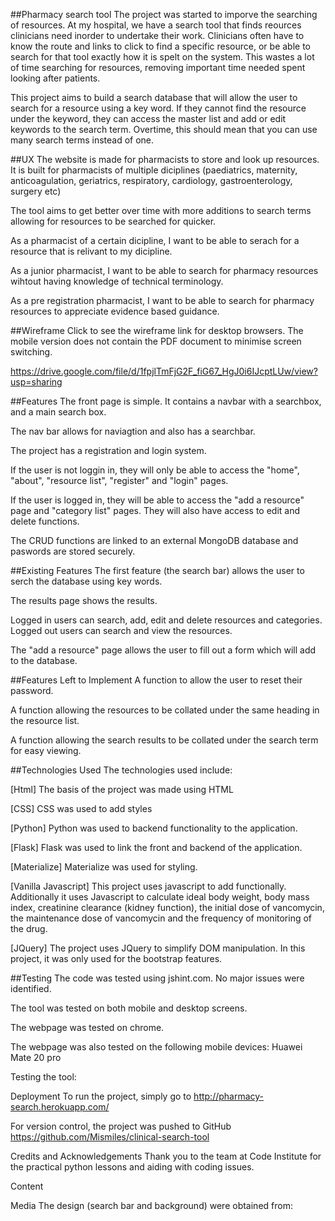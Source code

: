 ##Pharmacy search tool
The project was started to imporve the searching of resources. At my hospital, we have a search tool that finds reources clinicians need inorder to undertake their work. Clinicians often have to know the route and links to click to find a specific resource, or be able to search for that tool exactly how it is spelt on the system. This wastes a lot of time searching for resources, removing important time needed spent looking after patients. 

This project aims to build a search database that will allow the user to search for a resource using a key word. If they cannot find the resource under the keyword, they can access the master list and add or edit keywords to the search term. Overtime, this should mean that you can use many search terms instead of one.

##UX
The website is made for pharmacists to store and look up resources. It is built for pharmacists of multiple diciplines (paediatrics, maternity, anticoagulation, geriatrics, respiratory, cardiology, gastroenterology, surgery etc)

The tool aims to get better over time with more additions to search terms allowing for resources to be searched for quicker.

As a pharmacist of a certain dicipline, I want to be able to serach for a resource that is relivant to my dicipline. 

As a junior pharmacist, I want to be able to search for pharmacy resources wihtout having knowledge of technical terminology.

As a pre registration pharmacist, I want to be able to search for pharmacy resources to appreciate evidence based guidance.

##Wireframe
Click to see the wireframe link for desktop browsers. The mobile version does not contain the PDF document to minimise screen switching.

https://drive.google.com/file/d/1fpjlTmFjG2F_fiG67_HgJ0i6IJcptLUw/view?usp=sharing

##Features
The front page is simple. It contains a navbar with a searchbox, and a main search box.

The nav bar allows for naviagtion and also has a searchbar.

The project has a registration and login system.

If the user is not loggin in, they will only be able to access the "home", "about", "resource list", "register" and "login" pages. 

If the user is logged in, they will be able to access the "add a resource" page and "category list" pages. They will also have access to edit and delete functions.

The CRUD functions are linked to an external MongoDB database and paswords are stored securely.

##Existing Features
The first feature (the search bar) allows the user to serch the database using key words.

The results page shows the results.

Logged in users can search, add, edit and delete resources and categories. Logged out users can search and view the resources.

The "add a resource" page allows the user to fill out a form which will add to the database.



##Features Left to Implement
A function to allow the user to reset their password.

A function allowing the resources to be collated under the same heading in the resource list.

A function allowing the search results to be collated under the search term for easy viewing.

##Technologies Used
The technologies used include:

[Html] The basis of the project was made using HTML

[CSS] CSS was used to add styles

[Python] Python was used to backend functionality to the application.

[Flask] Flask was used to link the front and backend of the application. 

[Materialize] Materialize was used for styling.

[Vanilla Javascript] This project uses javascript to add functionally. Additionally it uses Javascript to calculate ideal body weight, body mass index, creatinine clearance (kidney function), the initial dose of vancomycin, the maintenance dose of vancomycin and the frequency of monitoring of the drug.

[JQuery] The project uses JQuery to simplify DOM manipulation. In this project, it was only used for the bootstrap features.

##Testing
The code was tested using jshint.com. No major issues were identified.

The tool was tested on both mobile and desktop screens.

The webpage was tested on chrome.

The webpage was also tested on the following mobile devices: Huawei Mate 20 pro

Testing the tool:

Deployment
To run the project, simply go to http://pharmacy-search.herokuapp.com/

For version control, the project was pushed to GitHub https://github.com/Mismiles/clinical-search-tool

Credits and Acknowledgements
Thank you to the team at Code Institute for the practical python lessons and aiding with coding issues. 

Content

Media
The design (search bar and background) were obtained from: 